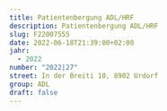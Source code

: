 ```yaml
---
title: Patientenbergung ADL/HRF
description: Patientenbergung ADL/HRF
slug: F22007555
date: 2022-06-18T21:39:00+02:00
jahr:
  - 2022
number: "2022|27"
street: In der Breiti 10, 8902 Urdorf
group: ADL
draft: false
---
```

